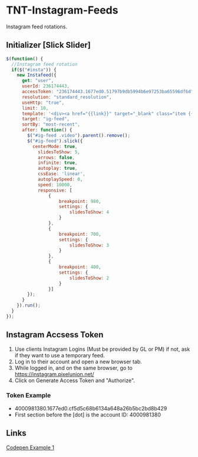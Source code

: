 # TNT-Instagram-Feeds
Instagram feed rotations.

## Initializer [Slick Slider]
```javascript
$(function() {
  //Instagram feed rotation
  if($("#insta")) {
    new Instafeed({
      get: "user",
      userId: 236174443,
      accessToken: "236174443.1677ed0.51797b9db5994b6e97253ba65596df6d",
      resolution: "standard_resolution",
      useHttp: "true",
      limit: 10,    
      template: '<div><a href="{{link}}" target="_blank" class="item {{orientation}} {{type}}"><img src="{{image}}" /></a></div>',
      target: "ig-feed",
      sortBy: "most-recent",
      after: function() {
        $("#ig-feed .video").parent().remove();       
        $("#ig-feed").slick({          
          centerMode: true,
            slidesToShow: 5,
            arrows: false,
            infinite: true,
            autoplay: true,
            cssEase: 'linear',
            autoplaySpeed: 0,
            speed: 10000,
            responsive: [
                {
                    breakpoint: 980,
                    settings: {
                        slidesToShow: 4
                    }
                },
                {
                    breakpoint: 700,
                    settings: {
                        slidesToShow: 3
                    }
                },
                {
                    breakpoint: 400,
                    settings: {
                        slidesToShow: 2
                    }
                }]          
        });
      }
    }).run(); 
  }
});
```

## Instagram Accsess Token
1. Use clients Instagram Logins (Must be provided by GL or PM) if not, ask if they want to use a temporary feed.
2. Log in to their account and open a new browser tab.
3. While logged in, and on the same browser, go to https://instagram.pixelunion.net/
4. Click on Generate Access Token and "Authorize".

### Token Example
- 4000981380.1677ed0.cf5d5c68b6134a648a26b5bc2bd8b429
- First section before the [dot] is the account ID: 4000981380

## Links
[Codepen Example 1](https://codepen.io/endeart/pen/YboWLv)
